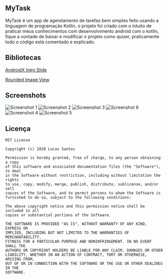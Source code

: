 ## MyTask
MyTask é um app de agendamento de tarefas bem simples feito usando a linguagem de programação Kotlin, o projeto foi criado com o intuito de praticar meus conhecimentos com desenvolvimento android com o kotlin, fique a vontade de baixar e modificar o projeto como quiser, praticamente todo o código está comentado e explicado.
## Bibliotecas
[AndroidX Intro Slide](https://github.com/AppIntro/AppIntro)

[Rounded Image View](https://github.com/vinc3m1/RoundedImageView)
## Screenshots
![Screenshot 1](https://user-images.githubusercontent.com/52612637/75114812-193ff280-5638-11ea-9925-3db16c336c1b.png) ![Screenshot 2](https://user-images.githubusercontent.com/52612637/75114816-23fa8780-5638-11ea-904e-6878e395faed.png)
![Screenshot 3](https://user-images.githubusercontent.com/52612637/75114817-2826a500-5638-11ea-9988-f368bd0bdc06.png) ![Screenshot 6](https://user-images.githubusercontent.com/52612637/75114821-2fe64980-5638-11ea-9adb-086d373be5fd.png)
![Screenshot 4](https://user-images.githubusercontent.com/52612637/75114819-2b219580-5638-11ea-993c-7b54c719d015.png) ![Screenshot 5](https://user-images.githubusercontent.com/52612637/75114820-2d83ef80-5638-11ea-80ed-d5068a71c12e.png)
## Licença
```text
MIT License

Copyright (c) 2020 Lucas Santos

Permission is hereby granted, free of charge, to any person obtaining a copy
of this software and associated documentation files (the "Software"), to deal
in the Software without restriction, including without limitation the rights
to use, copy, modify, merge, publish, distribute, sublicense, and/or sell
copies of the Software, and to permit persons to whom the Software is
furnished to do so, subject to the following conditions:

The above copyright notice and this permission notice shall be included in all
copies or substantial portions of the Software.

THE SOFTWARE IS PROVIDED "AS IS", WITHOUT WARRANTY OF ANY KIND, EXPRESS OR
IMPLIED, INCLUDING BUT NOT LIMITED TO THE WARRANTIES OF MERCHANTABILITY,
FITNESS FOR A PARTICULAR PURPOSE AND NONINFRINGEMENT. IN NO EVENT SHALL THE
AUTHORS OR COPYRIGHT HOLDERS BE LIABLE FOR ANY CLAIM, DAMAGES OR OTHER
LIABILITY, WHETHER IN AN ACTION OF CONTRACT, TORT OR OTHERWISE, ARISING FROM,
OUT OF OR IN CONNECTION WITH THE SOFTWARE OR THE USE OR OTHER DEALINGS IN THE
SOFTWARE.
```
